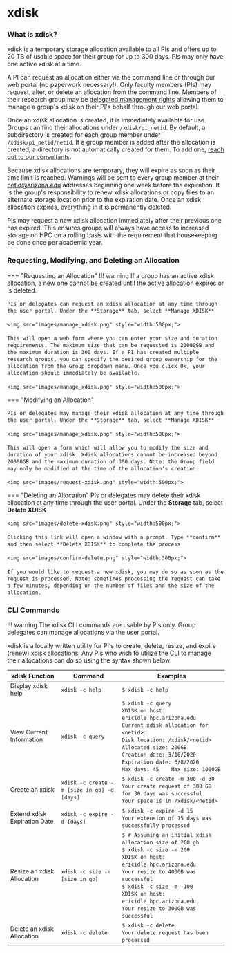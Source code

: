 # xdisk
 
### What is xdisk?

xdisk is a temporary storage allocation available to all PIs and offers up to 20 TB of usable space for their group for up to 300 days. PIs may only have one active xdisk at a time.

A PI can request an allocation either via the command line or through our web portal (no paperwork necessary!). Only faculty members (PIs) may request, alter, or delete an allocation from the command line. Members of their research group may be [delegated management rights](registration_and_access/group_management/#delegating-group-management-rights) allowing them to manage a group's xdisk on their PI's behalf through our web portal.

Once an xdisk allocation is created, it is immediately available for use. Groups can find their allocations under ```/xdisk/pi_netid```. By default, a subdirectory is created for each group member under ```/xdisk/pi_netid/netid```. If a group member is added after the allocation is created, a directory is not automatically created for them. To add one, [reach out to our consultants](support_and_training/consulting_services/).

Because xdisk allocations are temporary, they will expire as soon as their time limit is reached. Warnings will be sent to every group member at their netid@arizona.edu addresses beginning one week before the expiration. It is the group's responsibility to renew xdisk allocations or copy files to an alternate storage location prior to the expiration date. Once an xdisk allocation expires, everything in it is permanently deleted.

PIs may request a new xdisk allocation immediately after their previous one has expired. This ensures groups will always have access to increased storage on HPC on a rolling basis with the requirement that housekeeping be done once per academic year. 

### Requesting, Modifying, and Deleting an Allocation

=== "Requesting an Allocation"
    !!! warning
        If a group has an active xdisk allocation, a new one cannot be created until the active allocation expires or is deleted.
    
    PIs or delegates can request an xdisk allocation at any time through the user portal. Under the **Storage** tab, select **Manage XDISK**
    
    <img src="images/manage_xdisk.png" style="width:500px;">
    
    This will open a web form where you can enter your size and duration requirements. The maximum size that can be requested is 20000GB and the maximum duration is 300 days. If a PI has created multiple research groups, you can specify the desired group ownership for the allocation from the Group dropdown menu. Once you click Ok, your allocation should immediately be available.
    
    <img src="images/manage_xdisk.png" style="width:500px;">

=== "Modifying an Allocation"

    PIs or delegates may manage their xdisk allocation at any time through the user portal. Under the **Storage** tab, select **Manage XDISK**
    
    <img src="images/manage_xdisk.png" style="width:500px;">
    
    This will open a form which will allow you to modify the size and duration of your xdisk. Xdisk allocations cannot be increased beyond 20000GB and the maximum duration of 300 days. Note: the Group field may only be modified at the time of the allocation's creation.
    
    <img src="images/request-xdisk.png" style="width:500px;">

=== "Deleting an Allocation"
    PIs or delegates may delete their xdisk allocation at any time through the user portal. Under the **Storage** tab, select **Delete XDISK**
    
    <img src="images/delete-xdisk.png" style="width:500px;">
    
    Clicking this link will open a window with a prompt. Type **confirm** and then select **Delete XDISK** to complete the process.
    
    <img src="images/confirm-delete.png" style="width:300px;">
    
    If you would like to request a new xdisk, you may do so as soon as the request is processed. Note: sometimes processing the request can take a few minutes, depending on the number of files and the size of the allocation.
    
### CLI Commands

!!! warning
    The xdisk CLI commands are usable by PIs only. Group delegates can manage allocations via the user portal.
    
xdisk is a locally written utility for PI's to create, delete, resize, and expire (renew) xdisk allocations. Any PIs who wish to utilize the CLI to manage their allocations can do so using the syntax shown below:

|xdisk Function|Command|Examples|
|-|-|-|
|Display xdisk help|```xdisk -c help```| ```$ xdisk -c help```|
|View Current Information|```xdisk -c query```|```$ xdisk -c query```<br>```XDISK on host: ericidle.hpc.arizona.edu```<br>```Current xdisk allocation for <netid>:```<br>```Disk location: /xdisk/<netid>```<br>```Allocated size: 200GB```<br>```Creation date: 3/10/2020 Expiration date: 6/8/2020```<br>```Max days: 45    Max size: 1000GB```|
|Create an xdisk|```xdisk -c create -m [size in gb] -d [days]```|```$ xdisk -c create -m 300 -d 30```<br>```Your create request of 300 GB for 30 days was successful.```<br>```Your space is in /xdisk/<netid>```|
|Extend xdisk Expiration Date|```xdisk -c expire -d [days]```|```$ xdisk -c expire -d 15```<br>```Your extension of 15 days was successfully processed```|
|Resize an xdisk Allocation|```xdisk -c size -m [size in gb]```|```$ # Assuming an initial xdisk allocation size of 200 gb```<br>```$ xdisk -c size -m 200```<br>```XDISK on host: ericidle.hpc.arizona.edu```<br>```Your resize to 400GB was successful```<br>```$ xdisk -c size -m -100```<br>```XDISK on host: ericidle.hpc.arizona.edu```<br>```Your resize to 300GB was successful```|
|Delete an xdisk Allocation|```xdisk -c delete```|```$ xdisk -c delete```<br>```Your delete request has been processed```|